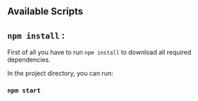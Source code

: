 ## Available Scripts

## `npm install` :
First of all you have to run `npm install` to download all required dependencies.

In the project directory, you can run:

### `npm start`

